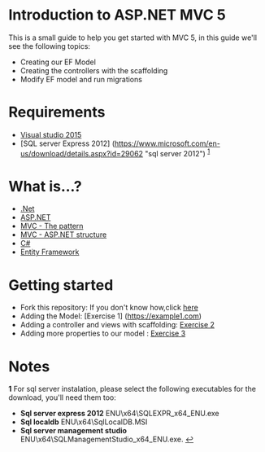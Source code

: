 # Introduction to ASP.NET MVC 5

This is a small guide to help you get started with MVC 5, in this guide we'll see the following topics:

* Creating our EF Model
* Creating the controllers with the scaffolding 
* Modify EF model and run migrations

# Requirements

* [Visual studio 2015](https://www.visualstudio.com/en-us/products/visual-studio-community-vs.aspx "vs community")
* [SQL server Express 2012] (https://www.microsoft.com/en-us/download/details.aspx?id=29062 "sql server 2012") <sup id="sqlnote">[1](#f1)</sup>

# What is...?
* [.Net](https://github.com/yeseniamolinab/mvc5-introduction/blob/master/net.md "vs community")
* [ASP.NET](https://github.com/yeseniamolinab/mvc5-introduction/blob/master/aspnet.md "vs community")
* [MVC - The pattern](https://github.com/yeseniamolinab/mvc5-introduction/blob/master/mvc.md "vs community")
* [MVC - ASP.NET structure](https://github.com/yeseniamolinab/mvc5-introduction/blob/master/mvc-asp.md "mvc - asp structure")
* [C#](https://github.com/yeseniamolinab/mvc5-introduction/blob/master/csharp.md "vs community")
* [Entity Framework](https://github.com/yeseniamolinab/mvc5-introduction/blob/master/entityframework.md "vs community")

# Getting started
* Fork this repository: If you don't know how,click [here](https://example1.com)
* Adding the Model: [Exercise 1] (https://example1.com)
* Adding a controller and views with scaffolding: [Exercise 2](https://example1.com)
* Adding more properties to our model : [Exercise 3](https://example1.com)





# Notes

<b id="f1">1</b> For sql server instalation, please select the following executables for the download, you'll need them too:
* **Sql server express 2012** ENU\x64\SQLEXPR_x64_ENU.exe
* **Sql localdb** ENU\x64\SqlLocalDB.MSI
* **Sql server management studio** ENU\x64\SQLManagementStudio_x64_ENU.exe. [↩](#sqlnote)


